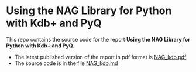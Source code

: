 # Using the NAG Library for Python with Kdb+ and PyQ

This repo contains the source code for the report **Using the NAG Library for Python with Kdb+ and PyQ**.

* The latest published version of the report in pdf format is [NAG_kdb.pdf](https://github.com/numericalalgorithmsgroup/NAGPython_PyQ/releases/download/1.0/NAG_kdb.pdf)
* The source code is in the file [NAG_kdb.md](./NAG_kdb.md)
